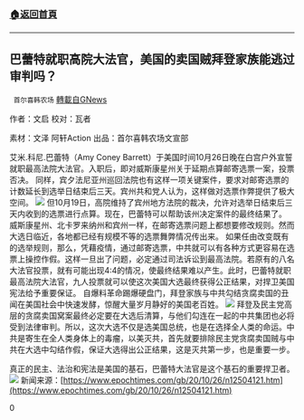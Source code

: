 ###  [:house:返回首頁](https://github.com/ourhimalayas/txt)
---

## 巴蕾特就职高院大法官，美国的卖国贼拜登家族能逃过审判吗？
` 首尔喜韩农场` [轉載自GNews](https://gnews.org/zh-hans/474425/)

作者：文启 校对：瓦者

素材：文泽 阿轩Action 出品：首尔喜韩农场文宣部

艾米.科尼.巴蕾特（Amy Coney Barrett）于美国时间10月26日晚在白宫户外宣誓就职最高法院大法官。入职后，即对威斯康星州关于延期点算邮寄选票一案，投票否决。 同样，宾夕法尼亚州巡回法院也有这样一项关键案件，要求对邮寄选票的计数延长到选举日结束后三天。宾州共和党人认为，这样做对选票作弊提供了极大空间。
![]()![](https://gnews-media-offload.s3.amazonaws.com/wp-content/uploads/2020/10/28050213/image1-6.png)
但10月19日，高院维持了宾州地方法院的裁决，允许对选举日结束后三天内收到的选票进行点算。现在，巴蕾特可以帮助该州决定案件的最终结果了。 威斯康星州、北卡罗来纳州和宾州一样，在邮寄选票问题上都想要修改规则。然而大选日临近，各地都已经有规模不等的选票舞弊情况传出来。 如果任由改变既有的选举规则，那么，凭藉疫情，通过邮寄选票，中共就可以有各种方式更容易在选票上操控作假。这样一旦出了问题，必定通过司法诉讼到最高法院。若原有的八名大法官投票，就有可能出现4:4的情况，使最终结果难以产生。此时，巴蕾特就职最高法院大法官，九人投票就可以使这次美国大选最终获得公正结果，对捍卫美国宪法给予重要保证。 自爆料革命踢爆硬盘门，拜登家族与中共勾结贪腐卖国的丑闻在美国社会中快速发酵，惊醒大量岁月静好的美国老百姓。
![]()![](https://gnews-media-offload.s3.amazonaws.com/wp-content/uploads/2020/10/28050606/AO1.png)
拜登及民主党高层的贪腐卖国窝案最终必定要在大选后清算，与他们勾连在一起的中共集团也必将受到法律审判。所以，这次大选不仅是选美国总统，也是在选择全人类的命运。中共是寄生在全人类身体上的毒瘤，以美灭共，首先就要排除民主党贪腐卖国贼与中共在大选中勾结作假，保证大选得出公正结果，这是灭共第一步，也是重要一步。

真正的民主、法治和宪法是美国的基石，巴蕾特大法官是这个基石的重要捍卫者。
![]()![](https://gnews-media-offload.s3.amazonaws.com/wp-content/uploads/2020/10/28050326/ld1026b2.png)
新闻来源：[https://www.epochtimes.com/gb/20/10/26/n12504121.htm](https://www.epochtimes.com/gb/20/10/26/n12504121.htm)

0
